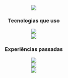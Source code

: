 <div align="center">
  <img src="https://github.com/leovasc5/leovasc5/assets/70069239/f53a18a4-ee69-42dc-92ef-bcf961876ff4.png" src="www.sptech.school">
  <h3>Tecnologias que uso</h3>
  <p>
    <img src="https://skillicons.dev/icons?i=java,linux,aws,azure">
    <br>
    <img src="https://skillicons.dev/icons?i=python,js,spring,react">
  </p>

  <h3>Experiências passadas</h3>
  <p>
    <img src="https://skillicons.dev/icons?i=nodejs,django,php,c#,mongodb,pandas,numpy">
    <br>
    <img src="https://skillicons.dev/icons?i=mysql,r,photoshop,bootstrap">
    <br>
    <img src="https://skillicons.dev/icons?i=laravel,git,html,css">
  </p>
 </div>
